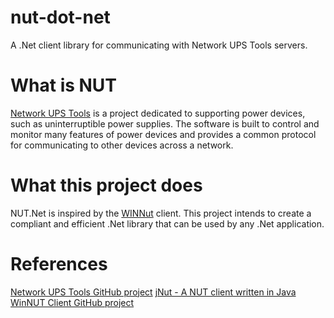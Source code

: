 # nut-dot-net
A .Net client library for communicating with Network UPS Tools servers.

# What is NUT
[Network UPS Tools](https://networkupstools.org/index.html) is a project dedicated to supporting power devices, such as uninterruptible power supplies. The software is built to control and monitor many features of power devices and provides a common protocol for communicating to other devices across a network.

# What this project does
NUT.Net is inspired by the [WINNut](https://github.com/gawindx/WinNUT-Client) client. This project intends to create a compliant and efficient .Net library that can be used by any .Net application.

# References
[Network UPS Tools GitHub project](https://github.com/networkupstools/nut/)
[jNut - A NUT client written in Java](https://github.com/networkupstools/jNut)
[WinNUT Client GitHub project](https://github.com/gawindx/WinNUT-Client)
